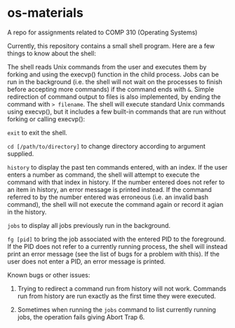 # os-materials
A repo for assignments related to COMP 310 (Operating Systems)

Currently, this repository contains a small shell program. Here are a few things to know about the shell:

The shell reads Unix commands from the user and executes them by forking and using the execvp() function in the child process. Jobs can be run in the background (i.e. the shell will not wait on the processes to finish before accepting more commands) if the command ends with `&`. Simple redirection of command output to files is also implemented, by ending the command with `> filename`. The shell will execute standard Unix commands using execvp(), but it includes a few built-in commands that are run without forking or calling execvp():

`exit` to exit the shell.

`cd [/path/to/directory]` to change directory according to argument supplied.

`history` to display the past ten commands entered, with an index. If the user enters a number as command, the shell will attempt to execute the command with that index in history. If the number entered does not refer to an item in history, an error message is printed instead. If the command referred to by the number entered was erroneous (i.e. an invalid bash command), the shell will not execute the command again or record it agian in the history.

`jobs` to display all jobs previously run in the background.

`fg [pid]` to bring the job associated with the entered PID to the foreground. If the PID does not refer to a currently running process, the shell will instead print an error message (see the list of bugs for a problem with this). If the user does not enter a PID, an error message is printed.

Known bugs or other issues:

1. Trying to redirect a command run from history will not work. Commands run from history are run exactly as the first time they were executed.

2. Sometimes when running the `jobs` command to list currently running jobs, the operation fails giving Abort Trap 6.

